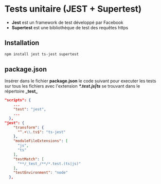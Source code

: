 # Tests unitaire (JEST + Supertest)

- **Jest** est un framework de test développé par Facebook
- **Supertest** est une bibliothèque de test des requêtes https

## Installation

```zsh
npm install jest ts-jest supertest
```

## package.json

Insérer dans le fichier **package.json** le code suivant pour executer les tests sur tous les fichiers avec l'extension ***\*.test.js|ts*** se trouvant dans le répertoire **\_test\_**

```json
"scripts": {
    ...
    "test": "jest",
    ...
  },
"jest": {
    "transform": {
      "^.+\\.ts$": "ts-jest"
    },
    "moduleFileExtensions": [
      "js",
      "ts"
    ],
    "testMatch": [
      "**/_test_/**/*.test.(ts|js)"
    ],
    "testEnvironment": "node"
  },
```
